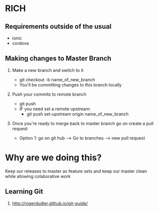 # RICH

## Requirements outside of the usual
- ionic
- cordova


## Making changes to Master Branch
1. Make a new branch and switch to it
    - git checkout -b name_of_new_branch
    - You'll be committing changes to this branch locally
2. Push your commits to remote branch
    - git push
    - IF you need set a remote upstream:
        - git push set-upstream origin name_of_new_branch

2. Once you're ready to merge back to master branch go on create a pull request
    - Option 1: go on git hub --> Go to branches --> new pull request

# Why are we doing this?
Keep our releases to master as feature sets and keep our master clean while allowing colaborative work




## Learning Git
1. http://rogerdudler.github.io/git-guide/
